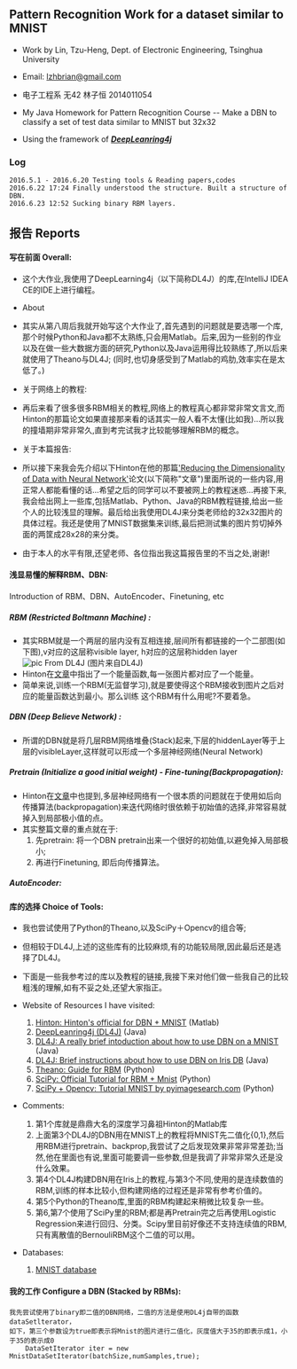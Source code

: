 ## Pattern Recognition Work for a dataset similar to MNIST

* Work by Lin, Tzu-Heng, Dept. of Electronic Engineering, Tsinghua University
* Email: lzhbrian@gmail.com
* 电子工程系 无42 林子恒 2014011054


* My Java Homework for Pattern Recognition Course
-- Make a DBN to classify a set of test data similar to MNIST but 32x32
* Using the framework of **_[DeepLeanring4j](http://deeplearning4j.org)_**


### Log
	2016.5.1 - 2016.6.20 Testing tools & Reading papers,codes
	2016.6.22 17:24 Finally understood the structure. Built a structure of DBN.
	2016.6.23 12:52 Sucking binary RBM layers.


## 报告 Reports


#### 写在前面 Overall:

* 这个大作业,我使用了DeepLearning4j（以下简称DL4J）的库,在IntelliJ IDEA CE的IDE上进行编程。


* About
* 其实从第八周后我就开始写这个大作业了,首先遇到的问题就是要选哪一个库,那个时候Python和Java都不太熟练,只会用Matlab。后来,因为一些别的作业以及在做一些大数据方面的研究,Python以及Java运用得比较熟练了,所以后来就使用了Theano与DL4J; (同时,也切身感受到了Matlab的鸡肋,效率实在是太低了。)


* 关于网络上的教程:
* 再后来看了很多很多RBM相关的教程,网络上的教程真心都非常非常文言文,而Hinton的那篇论文如果直接那来看的话其实一般人看不太懂(比如我)...所以我的撞墙期非常非常久,直到考完试我才比较能够理解RBM的概念。


* 关于本篇报告:
* 所以接下来我会先介绍以下Hinton在他的那篇['Reducing the Dimensionality of Data with Neural Network'](http://science.sciencemag.org/content/313/5786/504)论文(以下简称"文章")里面所说的一些内容,用正常人都能看懂的话...希望之后的同学可以不要被网上的教程迷惑...再接下来,我会给出网上一些库,包括Matlab、Python、Java的RBM教程链接,给出一些个人的比较浅显的理解。最后给出我使用DL4J来分类老师给的32x32图片的具体过程。我还是使用了MNIST数据集来训练,最后把测试集的图片剪切掉外面的两筐成28x28的来分类。


* 由于本人的水平有限,还望老师、各位指出我这篇报告里的不当之处,谢谢!


#### 浅显易懂的解释RBM、DBN:
Introduction of RBM、DBN、AutoEncoder、Finetuning, etc

##### RBM (Restricted Boltmann Machine) :
* 其实RBM就是一个两层的层内没有互相连接,层间所有都链接的一个二部图(如下图),v对应的这层称visible layer, h对应的这层称hidden layer
![pic From DL4J](http://deeplearning4j.org/img/sym_bipartite_graph_RBM.png)
(图片来自DL4J)
* Hinton在[文章](http://science.sciencemag.org/content/313/5786/504)中指出了一个能量函数,每一张图片都对应了一个能量。
* 简单来说,训练一个RBM(无监督学习),就是要使得这个RBM接收到图片之后对应的能量函数达到最小。那么训练 这个RBM有什么用呢?不要着急。


##### DBN (Deep Believe Network) :
* 所谓的DBN就是将几层RBM网络堆叠(Stack)起来,下层的hiddenLayer等于上层的visibleLayer,这样就可以形成一个多层神经网络(Neural Network)


##### Pretrain (Initialize a good initial weight) - Fine-tuning(Backpropagation):
* Hinton在[文章](http://science.sciencemag.org/content/313/5786/504)中也提到,多层神经网络有一个很本质的问题就在于使用如后向传播算法(backpropagation)来迭代网络时很依赖于初始值的选择,非常容易就掉入到局部极小值的点。
* 其实整篇文章的重点就在于:
    1. 先pretrain: 将一个DBN pretrain出来一个很好的初始值,以避免掉入局部极小;
    2. 再进行Finetuning, 即后向传播算法。


##### AutoEncoder:



#### 库的选择 Choice of Tools:

* 我也尝试使用了Python的Theano,以及SciPy＋Opencv的组合等;
* 但相较于DL4J,上述的这些库有的比较麻烦,有的功能较局限,因此最后还是选择了DL4J。
* 下面是一些我参考过的库以及教程的链接,我接下来对他们做一些我自己的比较粗浅的理解,如有不妥之处,还望大家指正。


* Website of Resources I have visited:
    1. [Hinton: Hinton's official for DBN + MNIST](http://www.cs.toronto.edu/%7Ehinton/MatlabForSciencePaper.html) (Matlab)
    2. [DeepLeanring4j (DL4J)](http://deeplearning4j.org) (Java)
    3. [DL4J: A really brief intoduction about how to use DBN on a MNIST](http://deeplearning4j.org/deepbeliefnetwork.html) (Java)
    4. [DL4J: Brief instructions about how to use DBN on Iris DB](http://deeplearning4j.org/iris-flower-dataset-tutorial) (Java)
    5. [Theano: Guide for RBM](http://deeplearning.net/tutorial/rbm.html) (Python)
    6. [SciPy: Official Tutorial for RBM + Mnist](http://scikit-learn.org/dev/auto_examples/neural_networks/plot_rbm_logistic_classification.html) (Python)
    7. [SciPy + Opencv: Tutorial MNIST by pyimagesearch.com](http://www.pyimagesearch.com/2014/06/23/applying-deep-learning-rbm-mnist-using-python/) (Python)


* Comments:
    1. 第1个库就是鼎鼎大名的深度学习鼻祖Hinton的Matlab库
    2. 上面第3个DL4J的DBN用在MNIST上的教程将MNIST先二值化{0,1},然后用RBM进行pretrain、backprop,我尝试了之后发现效果非常非常差劲;当然,他在里面也有说,里面可能要调一些参数,但是我调了非常非常久还是没什么效果。
    3. 第4个DL4J构建DBN用在Iris上的教程,与第3个不同,使用的是连续数值的RBM,训练的样本比较小,但构建网络的过程还是非常有参考价值的。
    4. 第5个Python的Theano库,里面的RBM构建起来稍微比较复杂一些。
    5. 第6,第7个使用了SciPy里的RBM;都是再Pretrain完之后再使用Logistic Regression来进行回归、分类。Scipy里目前好像还不支持连续值的RBM,只有离散值的BernouliRBM这个二值的可以用。


* Databases:
    1. [MNIST database](http://yann.lecun.com/exdb/mnist/)

#### 我的工作 Configure a DBN (Stacked by RBMs):

    我先尝试使用了binary即二值的DBN网络，二值的方法是使用DL4j自带的函数dataSetlterator，
    如下，第三个参数设为true即表示将Mnist的图片进行二值化，灰度值大于35的即表示成1，小于35的表示成0
        DataSetIterator iter = new MnistDataSetIterator(batchSize,numSamples,true);

